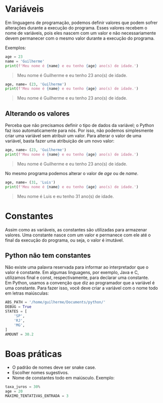 # Variáveis
Em linguagens de programação, podemos definir valores que podem sofrer alterações durante a execução do programa. Esses valores recebem o nome de variáveis, pois eles nascem com um valor e não necessariamente devem permanecer com o mesmo valor durante a execução do programa.

Exemplos:

~~~Python
age = 23
name = 'Guilherme'
print(f'Meu nome é {name} e eu tenho {age} ano(s) de idade.')
~~~
> Meu nome é Guilherme e eu tenho 23 ano(s) de idade.

~~~Python
age, name= (23, 'Guilherme')
print(f'Meu nome é {name} e eu tenho {age} ano(s) de idade.')
~~~
> Meu nome é Guilherme e eu tenho 23 ano(s) de idade.

## Alterando os valores

Perceba que não precisamos definir o tipo de dados da variável; o Python faz isso automaticamente para nós. Por isso, não podemos simplesmente criar uma variável sem atribuir um valor. Para alterar o valor de uma variável, basta fazer uma atribuição de um novo valor:

~~~Python
age, name= (23, 'Guilherme')
print(f'Meu nome é {name} e eu tenho {age} ano(s) de idade.')
~~~
> Meu nome é Guilherme e eu tenho 23 ano(s) de idade.  

No mesmo programa podemos alterar o valor de *age* ou de *name*.
~~~Python
age, name= (31, 'Luis')
print(f'Meu nome é {name} e eu tenho {age} ano(s) de idade.')
~~~
> Meu nome é Luis e eu tenho 31 ano(s) de idade.

# Constantes

Assim como as variáveis, as constantes são utilizadas para armazenar valores. Uma constante nasce com um valor e permanece com ele até o final da execução do programa, ou seja, o valor é imutável.

## Python não tem constantes

Não existe uma palavra reservada para informar ao interpretador que o valor é constante. Em algumas linguagens, por exemplo, Java e C, utilizamos final e const, respectivamente, para declarar uma constante.  
Em Python, usamos a convenção que diz ao programador que a variável é uma constante. Para fazer isso, você deve criar a variável com o nome todo em letras maiúsculas:

~~~Python
ABS_PATH = '/home/guilherme/Documents/python/'
DEBUG = True
STATES = [
    'SP',
    'RJ',
    'MG',
]
AMOUNT = 30.2
~~~

# Boas práticas
- O padrão de nomes deve ser snake case.  
- Escolher nomes sugestivos.
- Nome de constantes todo em maiúsculo.
Exemplo: 
~~~Python
taxa_juros = 30%
age = 20
MAXIMO_TENTATIVAS_ENTRADA = 3
~~~